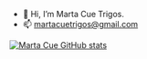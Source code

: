 - 👋 Hi, I’m Marta Cue Trigos.
- 📫 martacuetrigos@gmail.com

[![Marta Cue GitHub stats](https://github-readme-stats.vercel.app/api?username=martacue&count_private=true&show_icons=true&theme=dark)](https://github.com/anuraghazra/github-readme-stats)
